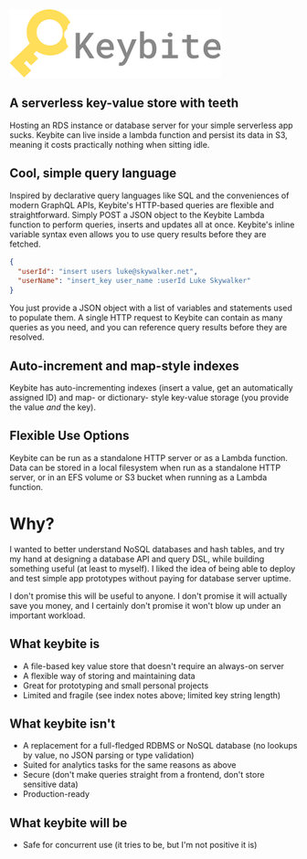 ![Keybite logo](keybite-text.png)

## A serverless key-value store with teeth
Hosting an RDS instance or database server for your simple serverless app sucks. Keybite can live inside a lambda function and persist its data in S3, meaning it costs practically nothing when sitting idle.

## Cool, simple query language
Inspired by declarative query languages like SQL and the conveniences of modern GraphQL APIs, Keybite's HTTP-based queries are flexible and straightforward. Simply POST a JSON object to the Keybite Lambda function to perform queries, inserts and updates all at once. Keybite's inline variable syntax even allows you to use query results before they are fetched.

```json
{
  "userId": "insert users luke@skywalker.net",
  "userName": "insert_key user_name :userId Luke Skywalker"
}
```

You just provide a JSON object with a list of variables and statements used to populate them. A single HTTP request to Keybite can contain as many queries as you need, and you can reference query results before they are resolved.

## Auto-increment and map-style indexes
Keybite has auto-incrementing indexes (insert a value, get an automatically assigned ID) and map- or dictionary- style key-value storage (you provide the value _and_ the key).

## Flexible Use Options
Keybite can be run as a standalone HTTP server or as a Lambda function. Data can be stored in a local filesystem when run as a standalone HTTP server, or in an EFS volume or S3 bucket when running as a Lambda function.

# Why?
I wanted to better understand NoSQL databases and hash tables, and try my hand at designing a database API and query DSL, while building something useful (at least to myself). I liked the idea of being able to deploy and test simple app prototypes without paying for database server uptime.

I don't promise this will be useful to anyone. I don't promise it will actually save you money, and I certainly don't promise it won't blow up under an important workload.

## What keybite is
- A file-based key value store that doesn't require an always-on server
- A flexible way of storing and maintaining data
- Great for prototyping and small personal projects
- Limited and fragile (see index notes above; limited key string length)

## What keybite isn't
- A replacement for a full-fledged RDBMS or NoSQL database (no lookups by value, no JSON parsing or type validation)
- Suited for analytics tasks for the same reasons as above
- Secure (don't make queries straight from a frontend, don't store sensitive data)
- Production-ready


## What keybite will be
- Safe for concurrent use (it tries to be, but I'm not positive it is)
